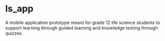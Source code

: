# ls_app

A mobile application prototype meant for grade 12 life science students to support learning through guided learning and knowledge testing through quizzes. 
